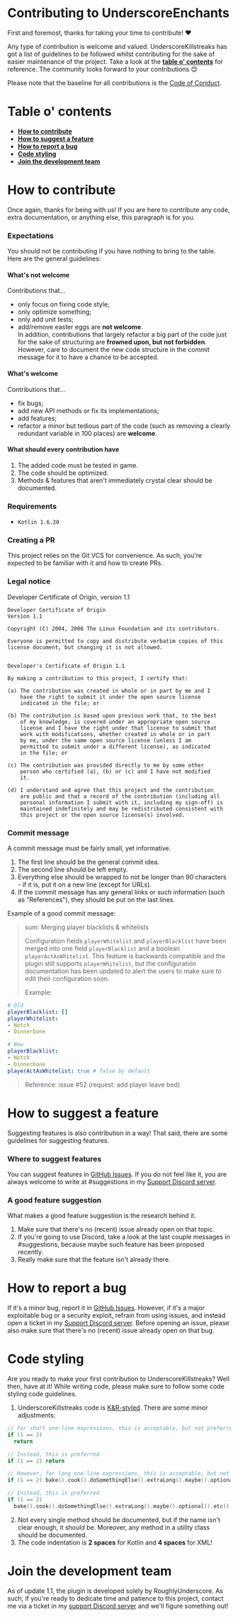 # Contributing to UnderscoreEnchants

First and foremost, thanks for taking your time to contribute! ❤️

Any type of contribution is welcome and valued. UnderscoreKillstreaks has got a list of guidelines to be followed whilst contributing
for the sake of easier maintenance of the project. Take a look at the **[table o' contents](#table-o-contents)** for reference. The
community looks forward to your contributions 😊

Please note that the baseline for all contributions is the [Code of Conduct](./CODE_OF_CONDUCT.md).

# Table o' contents

- **[How to contribute](#how-to-contribute)**
- **[How to suggest a feature](#how-to-suggest-a-feature)**
- **[How to report a bug](#how-to-report-a-bug)**
- **[Code styling](#code-styling)**
- **[Join the development team](#join-the-development-team)**

How to contribute
===
Once again, thanks for being with us! If you are here to contribute any code, extra documentation, or anything else, this paragraph is for you.

### Expectations
You should not be contributing if you have nothing to bring to the table. Here are the general guidelines:

#### What's not welcome
Contributions that...
* only focus on fixing code style;
* only optimize something;
* only add unit tests;
* add/remove easter eggs
are **not welcome**.<br>
In addition, contributions that largely refactor a big part of the code just for the sake of structuring are
**frowned upon, but not forbidden**. However, care to document the new code structure in the commit message
for it to have a chance to be accepted.

#### What's welcome
Contributions that...
* fix bugs;
* add new API methods or fix its implementations;
* add features;
* refactor a minor but tedious part of the code (such as removing a clearly redundant variable in 100 places)
are **welcome**.

#### What should every contribution have

1) The added code must be tested in game.
2) The code should be optimized.
3) Methods & features that aren't immediately crystal clear should be documented.

### Requirements
* `Kotlin 1.6.20`
### Creating a PR
This project relies on the Git VCS for convenience. As such, you're expected to be familiar with it and how to create PRs.
### Legal notice
Developer Certificate of Origin, version 1.1
```
Developer Certificate of Origin
Version 1.1

Copyright (C) 2004, 2006 The Linux Foundation and its contributors.

Everyone is permitted to copy and distribute verbatim copies of this
license document, but changing it is not allowed.


Developer's Certificate of Origin 1.1

By making a contribution to this project, I certify that:

(a) The contribution was created in whole or in part by me and I
    have the right to submit it under the open source license
    indicated in the file; or

(b) The contribution is based upon previous work that, to the best
    of my knowledge, is covered under an appropriate open source
    license and I have the right under that license to submit that
    work with modifications, whether created in whole or in part
    by me, under the same open source license (unless I am
    permitted to submit under a different license), as indicated
    in the file; or

(c) The contribution was provided directly to me by some other
    person who certified (a), (b) or (c) and I have not modified
    it.

(d) I understand and agree that this project and the contribution
    are public and that a record of the contribution (including all
    personal information I submit with it, including my sign-off) is
    maintained indefinitely and may be redistributed consistent with
    this project or the open source license(s) involved.
```
### Commit message
A commit message must be fairly small, yet informative.
1) The first line should be the general commit idea.
2) The second line should be left empty.
3) Everything else should be wrapped to not be longer than 90 characters - if it is, put it on a new line (except for URLs).
4) If the commit message has any general links or such information (such as "References"), they should be put on the last lines.

Example of a good commit message:
> sum: Merging player blacklists & whitelists
>
> Configuration fields `playerWhitelist` and `playerBlacklist` have been merged into
> one field `playerBlacklist` and a boolean `playerActAsWhitelist`. This feature is
> backwards compatible and the plugin still supports `playerWhitelist`, but the
> configuration documentation has been updated to alert the users to make sure to
> edit their configuration soon.
>
> Example:
```yaml
# Old
playerBlacklist: []
playerWhitelist:
- Notch
- Dinnerbone

# New
playerBlacklist:
- Notch
- Dinnerbone
playerActAsWhitelist: true # false by default
```
> 
> Reference: issue #52 (request: add player leave bed)

How to suggest a feature
===
Suggesting features is also contribution in a way! That said, there are some guidelines for suggesting features.
### Where to suggest features
You can suggest features in [GitHub Issues](https://github.com/RoughlyUnderscore/UnderscoreKillstreaks/issues). If you do not feel like it,
you are always welcome to write at #suggestions in my [Support Discord server](https://discord.gg/bBge7bj3ra).
### A good feature suggestion
What makes a good feature suggestion is the research behind it.
1) Make sure that there's no (recent) issue already open on that topic.
2) If you're going to use Discord, take a look at the last couple messages in #suggestions, because maybe such feature has been proposed recently.
3) Really make sure that the feature isn't already there.

How to report a bug
===
If it's a minor bug, report it in [GitHub Issues](https://github.com/RoughlyUnderscore/UnderscoreKillstreaks/issues). However, if it's a major exploitable
bug or a security exploit, refrain from using issues, and instead open a ticket in my [Support Discord server](https://discord.gg/bBge7bj3ra). Before opening
an issue, please also make sure that there's no (recent) issue already open on that bug.

Code styling
===
Are you ready to make your first contribution to UnderscoreKillstreaks? Well then, have at it! While writing code, please make sure to follow some code styling code
guidelines.

1) UnderscoreKillstreaks code is [K&R-styled](https://en.wikipedia.org/wiki/Indentation_style#K&R_style). There are some minor adjustments:
```kotlin
// For short one-line expressions, this is acceptable, but not preferred
if (1 == 2)
  return

// Instead, this is preferred
if (1 == 2) return

// However, for long one-line expressions, this is acceptable, but not preferred
if (1 == 2) bake().cook().doSomethingElse().extraLong().maybe().optional().etc()

// Instead, this is preferred
if (1 == 2)
  bake().cook().doSomethingElse().extraLong().maybe().optional().etc()
```

2) Not every single method should be documented, but if the name isn't clear enough, it should be. Moreover, any method in a utility class
should be documented.
3) The code indentation is **2 spaces** for Kotlin and **4 spaces** for XML!

Join the development team
===
As of update 1.1, the plugin is developed solely by RoughlyUnderscore. As such, if you're ready to dedicate time and patience to this project, contact me via a ticket
in my [support Discord server](https://discord.gg/bBge7bj3ra) and we'll figure something out!
